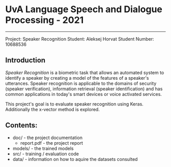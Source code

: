 # UvA Language Speech and Dialogue Processing - 2021
---
Project: Speaker Recognition
Student: Aleksej Horvat
Student Number: 10688536

## Introduction
*Speaker Recognition* is a biometric task that allows an automated system to identify a speaker by creating a model of the features of a speaker's utterances. Speaker recognition is applicable to the domains of security (speaker verification), information retrieval (speaker identification) and has common applications in today's smart devices or voice activated services.

This project's goal is to evaluate speaker recognition using Keras.  Additionally the x-vector method is explored.

## Contents:

- doc/ - the project documentation
  - report.pdf - the project report
- models/ - the trained models
- src/ - training / evaluation code
- data/ - information on how to aquire the datasets consulted